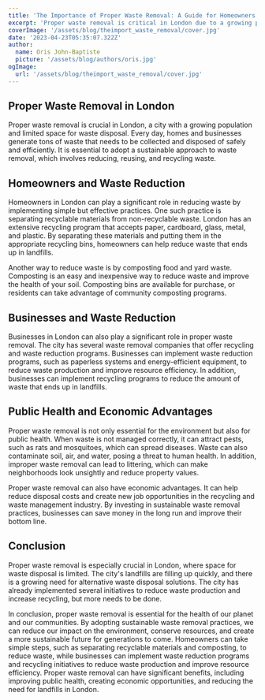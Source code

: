 ```yaml
---
title: 'The Importance of Proper Waste Removal: A Guide for Homeowners and Businesses in London'
excerpt: 'Proper waste removal is critical in London due to a growing population and limited space for waste disposal. Sustainable waste removal practices, such as reducing, reusing, and recycling waste, can reduce the impact on the environment and public health.'
coverImage: '/assets/blog/theimport_waste_removal/cover.jpg'
date: '2023-04-23T05:35:07.322Z'
author:
  name: Oris John-Baptiste
  picture: '/assets/blog/authors/oris.jpg'
ogImage:
  url: '/assets/blog/theimport_waste_removal/cover.jpg'
---
```



## Proper Waste Removal in London

Proper waste removal is crucial in London, a city with a growing population and limited space for waste disposal. Every day, homes and businesses generate tons of waste that needs to be collected and disposed of safely and efficiently. It is essential to adopt a sustainable approach to waste removal, which involves reducing, reusing, and recycling waste.


## Homeowners and Waste Reduction

Homeowners in London can play a significant role in reducing waste by implementing simple but effective practices. One such practice is separating recyclable materials from non-recyclable waste. London has an extensive recycling program that accepts paper, cardboard, glass, metal, and plastic. By separating these materials and putting them in the appropriate recycling bins, homeowners can help reduce waste that ends up in landfills.


Another way to reduce waste is by composting food and yard waste. Composting is an easy and inexpensive way to reduce waste and improve the health of your soil. Composting bins are available for purchase, or residents can take advantage of community composting programs.


## Businesses and Waste Reduction

Businesses in London can also play a significant role in proper waste removal. The city has several waste removal companies that offer recycling and waste reduction programs. Businesses can implement waste reduction programs, such as paperless systems and energy-efficient equipment, to reduce waste production and improve resource efficiency. In addition, businesses can implement recycling programs to reduce the amount of waste that ends up in landfills.


## Public Health and Economic Advantages

Proper waste removal is not only essential for the environment but also for public health. When waste is not managed correctly, it can attract pests, such as rats and mosquitoes, which can spread diseases. Waste can also contaminate soil, air, and water, posing a threat to human health. In addition, improper waste removal can lead to littering, which can make neighborhoods look unsightly and reduce property values.


Proper waste removal can also have economic advantages. It can help reduce disposal costs and create new job opportunities in the recycling and waste management industry. By investing in sustainable waste removal practices, businesses can save money in the long run and improve their bottom line.


## Conclusion

Proper waste removal is especially crucial in London, where space for waste disposal is limited. The city's landfills are filling up quickly, and there is a growing need for alternative waste disposal solutions. The city has already implemented several initiatives to reduce waste production and increase recycling, but more needs to be done.


In conclusion, proper waste removal is essential for the health of our planet and our communities. By adopting sustainable waste removal practices, we can reduce our impact on the environment, conserve resources, and create a more sustainable future for generations to come. Homeowners can take simple steps, such as separating recyclable materials and composting, to reduce waste, while businesses can implement waste reduction programs and recycling initiatives to reduce waste production and improve resource efficiency. Proper waste removal can have significant benefits, including improving public health, creating economic opportunities, and reducing the need for landfills in London.

